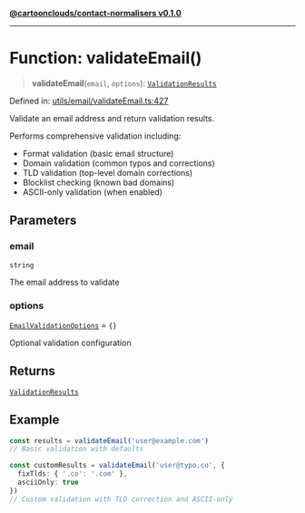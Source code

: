 [**@cartoonclouds/contact-normalisers v0.1.0**](../README.md)

***

# Function: validateEmail()

> **validateEmail**(`email`, `options`): [`ValidationResults`](../type-aliases/ValidationResults.md)

Defined in: [utils/email/validateEmail.ts:427](https://gitlab.com/good-life/glp-frontend/-/blob/main/packages/plugins/contact-normalisers/src/utils/email/validateEmail.ts#L427)

Validate an email address and return validation results.

Performs comprehensive validation including:
- Format validation (basic email structure)
- Domain validation (common typos and corrections)
- TLD validation (top-level domain corrections)
- Blocklist checking (known bad domains)
- ASCII-only validation (when enabled)

## Parameters

### email

`string`

The email address to validate

### options

[`EmailValidationOptions`](../type-aliases/EmailValidationOptions.md) = `{}`

Optional validation configuration

## Returns

[`ValidationResults`](../type-aliases/ValidationResults.md)

## Example

```typescript
const results = validateEmail('user@example.com')
// Basic validation with defaults

const customResults = validateEmail('user@typo.co', {
  fixTlds: { '.co': '.com' },
  asciiOnly: true
})
// Custom validation with TLD correction and ASCII-only
```
